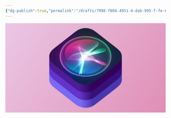 ```yaml
---
{"dg-publish":true,"permalink":"/drafts/7998-f086-4951-4-dab-995-f-fe-698-facff-78/","dgHomeLink":true,"dgPassFrontmatter":false}
---
```



![AltShortcutsBanner](https://github.com/extratone/shortcuts/raw/main/media/altshortcutsbanner.JPG)

